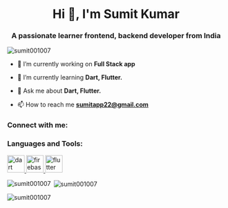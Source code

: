 <h1 align="center">Hi 👋, I'm Sumit Kumar</h1>
<h3 align="center">A passionate learner frontend, backend developer from India</h3>

<p align="left"> <img src="https://komarev.com/ghpvc/?username=sumit001007&label=Profile%20views&color=0e75b6&style=flat" alt="sumit001007" /> </p>

- 🔭 I’m currently working on **Full Stack app**

- 🌱 I’m currently learning **Dart, Flutter.**

- 💬 Ask me about **Dart, Flutter.**

- 📫 How to reach me **sumitapp22@gmail.com**

<h3 align="left">Connect with me:</h3>
<p align="left">
</p>

<h3 align="left">Languages and Tools:</h3>
<p align="left"> <a href="https://dart.dev" target="_blank" rel="noreferrer"> <img src="https://www.vectorlogo.zone/logos/dartlang/dartlang-icon.svg" alt="dart" width="40" height="40"/> </a> <a href="https://firebase.google.com/" target="_blank" rel="noreferrer"> <img src="https://www.vectorlogo.zone/logos/firebase/firebase-icon.svg" alt="firebase" width="40" height="40"/> </a> <a href="https://flutter.dev" target="_blank" rel="noreferrer"> <img src="https://www.vectorlogo.zone/logos/flutterio/flutterio-icon.svg" alt="flutter" width="40" height="40"/> </a> </p>

<p><img align="left" src="https://github-readme-stats.vercel.app/api/top-langs?username=sumit001007&show_icons=true&locale=en&layout=compact" alt="sumit001007" /></p>

<p>&nbsp;<img align="center" src="https://github-readme-stats.vercel.app/api?username=sumit001007&show_icons=true&locale=en" alt="sumit001007" /></p>

<p><img align="center" src="https://github-readme-streak-stats.herokuapp.com/?user=sumit001007&" alt="sumit001007" /></p>
